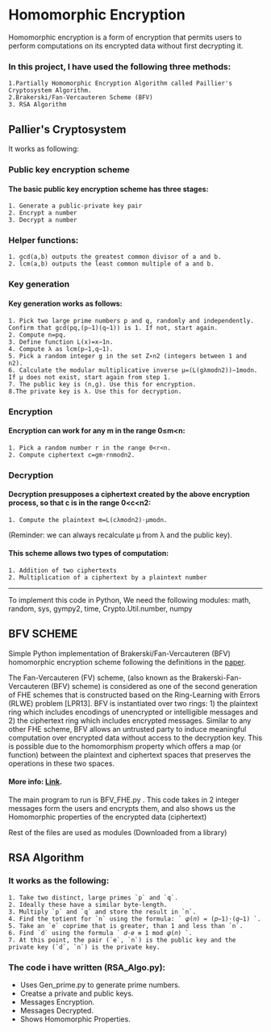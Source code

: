 # Homomorphic Encryption
Homomorphic encryption is a form of encryption that permits users to perform computations on its encrypted data without first decrypting it.
### In this project, I have used the following three methods:
    1.Partially Homomorphic Encryption Algorithm called Paillier's Cryptosystem Algorithm.
    2.Brakerski/Fan-Vercauteren Scheme (BFV) 
    3. RSA Algorithm

## Pallier's Cryptosystem
It works as following:

### Public key encryption scheme
#### The basic public key encryption scheme has three stages:
    1. Generate a public-private key pair
    2. Encrypt a number
    3. Decrypt a number

### Helper functions:
    1. gcd(a,b) outputs the greatest common divisor of a and b.
    2. lcm(a,b) outputs the least common multiple of a and b.

### Key generation
#### Key generation works as follows:
    1. Pick two large prime numbers p and q, randomly and independently. Confirm that gcd(pq,(p−1)(q−1)) is 1. If not, start again.
    2. Compute n=pq.
    3. Define function L(x)=x−1n.
    4. Compute λ as lcm(p−1,q−1).
    5. Pick a random integer g in the set Z∗n2 (integers between 1 and n2).
    6. Calculate the modular multiplicative inverse μ=(L(gλmodn2))−1modn. If μ does not exist, start again from step 1.
    7. The public key is (n,g). Use this for encryption.
    8.The private key is λ. Use this for decryption.

### Encryption
#### Encryption can work for any m in the range 0≤m<n:
    1. Pick a random number r in the range 0<r<n.
    2. Compute ciphertext c=gm⋅rnmodn2.
    
### Decryption
#### Decryption presupposes a ciphertext created by the above encryption process, so that c is in the range 0<c<n2:
    1. Compute the plaintext m=L(cλmodn2)⋅μmodn. 
(Reminder: we can always recalculate μ from λ and the public key).

#### This scheme allows two types of computation:
    1. Addition of two ciphertexts
    2. Multiplication of a ciphertext by a plaintext number

_______________________________

To implement this code in Python, We need the following modules:
math, random, sys, gympy2, time, Crypto.Util.number, numpy



## BFV SCHEME
Simple Python implementation of Brakerski/Fan-Vercauteren (BFV) homomorphic encryption scheme following the definitions in the [paper](https://eprint.iacr.org/2012/144.pdf).

The Fan-Vercauteren (FV) scheme, (also known as the Brakerski-Fan-Vercauteren (BFV) scheme) is considered as one of the second generation of FHE schemes that is constructed based on the Ring-Learning with Errors (RLWE) problem [LPR13]. BFV is instantiated over two rings: 1) the plaintext ring which includes encodings of unencrypted or intelligible messages and 2) the ciphertext ring which includes encrypted messages. Similar to any other FHE scheme, BFV allows an untrusted party to induce meaningful computation over encrypted data without access to the decryption key. This is possible due to the homomorphism property which offers a map (or function) between the plaintext and ciphertext spaces that preserves the operations in these two spaces.

#### More info: [Link](https://inferati.com/blog/fhe-schemes-bfv).

The main program to run is BFV_FHE.py .
This code takes in 2 integer messages form the users and encrypts them, and also shows us the Homomorphic properties of the encrypted data (ciphertext)

 Rest of the files are used as modules (Downloaded from a library)
 
 ## RSA Algorithm
 ### It works as the following:
    1. Take two distinct, large primes `p` and `q`.
    2. Ideally these have a similar byte-length.
    3. Multiply `p` and `q` and store the result in `n`.
    4. Find the totient for `n` using the formula: ` 𝜑(𝑛) = (𝑝−1)⋅(𝑞−1) `.
    5. Take an `e` coprime that is greater, than 1 and less than `n`.
    6. Find `d` using the formula ` 𝑑⋅𝑒 ≡ 1 mod 𝜑(𝑛) `.
    7. At this point, the pair (`e`, `n`) is the public key and the private key (`d`, `n`) is the private key.
  
  ### The code i have written (RSA_Algo.py):
- Uses Gen_prime.py to generate prime numbers.
- Creatse a private and public keys.
- Messages Encryption.
- Messages Decrypted.
- Shows Homomorphic Properties.




